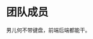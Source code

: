 <script setup>
import { VPTeamMembers } from 'vitepress/theme'

const members = [
  {
    avatar: 'https://www.github.com/yyx990803.png',
    name: '尤雨溪',
    title: '作者',
    links: [
      { icon: 'github', link: 'https://github.com/yyx990803' },
      { icon: 'twitter', link: 'https://twitter.com/youyuxi' }
    ]
  },
  {
    avatar: '/img/one.jpg',
    name: '年年有鲨鱼',
    title: '协作者',
    links: [
      { icon: 'github', link: 'https://github.com/yyx990803' },
      { icon: 'twitter', link: 'https://twitter.com/youyuxi' }
    ]
  },
  {
    avatar: '/img/two.jpg',
    name: '覃-ajax-专员',
    title: '协作者',
    links: [
      { icon: 'github', link: 'https://github.com/yyx990803' },
      { icon: 'twitter', link: 'https://twitter.com/youyuxi' }
    ]
  },
  {
    avatar: '/img/three.jpg',
    name: '北京-黑马king-亦菲',
    title: '摸鱼',
    links: [
      { icon: 'github', link: 'https://github.com/yyx990803' },
      { icon: 'twitter', link: 'https://twitter.com/youyuxi' }
    ]
  }
]
</script>

# 团队成员

男儿何不带键盘，前端后端都能干。

<VPTeamMembers size="small" :members="members" />